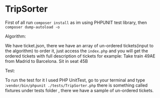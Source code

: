 # TripSorter

First of all run ``composer install`` as im using PHPUNIT test library, then ``composer dump-autoload -o``


Algorithm:

We have ticket.json, there we have an array of un-ordered tickets(input to the algorithm) to order it, just access the ``index.php``
and you will get the ordered tickets with full description of tickets for example:
Take train 49AE from Madrid to Barcelona. Sit in seat 45B

Test:


To run the test for it I used PHP UnitTest, go to your terminal and type :``vendor/bin/phpunit ./tests/TripSorter.php``
there is something called fixtures under tests folder , there we have a sample of un-ordered tickets.
 
 
